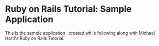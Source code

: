 # Ruby on Rails Tutorial: Sample Application

This is the sample application I created while following along with Michael Hartl's Ruby on Rails Tutorial.
